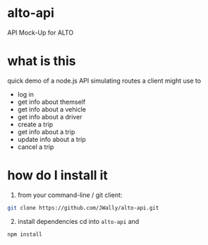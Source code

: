 # alto-api
API Mock-Up for ALTO

# what is this
quick demo of a node.js API simulating routes a client might use to
- log in
- get info about themself
- get info about a vehicle
- get info about a driver
- create a trip
- get info about a trip
- update info about a trip
- cancel a trip

# how do I install it

1. from your command-line / git client:
```bash
git clone https://github.com/JWally/alto-api.git
```

2. install dependencies
cd into ```alto-api``` and
```bash
npm install
```
